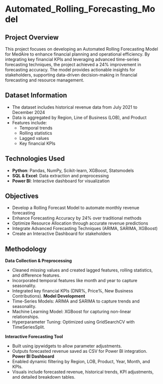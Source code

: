 
# Automated_Rolling_Forecasting_Model

## Project Overview
This project focuses on developing an Automated Rolling Forecasting Model for MedAire to enhance financial planning and operational efficiency. By integrating key financial KPIs and leveraging advanced time-series forecasting techniques, the project achieved a 24% improvement in forecasting accuracy. The model provides actionable insights for stakeholders, supporting data-driven decision-making in financial forecasting and resource management.

## Dataset Information
- The dataset includes historical revenue data from July 2021 to December 2024
- Data is aggregated by Region, Line of Business (LOB), and Product
- Features include:
  - Temporal trends
  - Rolling statistics
  - Lagged values
  - Key financial KPIs

## Technologies Used
- **Python**: Pandas, NumPy, Scikit-learn, XGBoost, Statsmodels
- **SQL & Excel**: Data extraction and preprocessing
- **Power BI**: Interactive dashboard for visualization

## Objectives
- Develop a Rolling Forecast Model to automate monthly revenue forecasting
- Enhance Forecasting Accuracy by 24% over traditional methods
- Optimize Resource Allocation through accurate revenue predictions
- Integrate Advanced Forecasting Techniques (ARIMA, SARIMA, XGBoost)
- Create an Interactive Dashboard for stakeholders
  
## Methodology

**Data Collection & Preprocessing**
- Cleaned missing values and created lagged features, rolling statistics, and difference features.
- Incorporated temporal features like month and year to capture seasonality.
- Integrated key financial KPIs (DNR%, Price%, New Business Contributions).
**Model Development**
- Time-Series Models: ARIMA and SARIMA to capture trends and seasonality.
- Machine Learning Model: XGBoost for capturing non-linear relationships.
- Hyperparameter Tuning: Optimized using GridSearchCV with TimeSeriesSplit.

**Interactive Forecasting Tool**
 - Built using ipywidgets to allow parameter adjustments.
 - Outputs forecasted revenue saved as CSV for Power BI integration.
**Power BI Dashboard**
- Enabled dynamic filtering by Region, LOB, Product, Year, Month, and KPIs.
- Visuals include forecasted revenue, historical trends, KPI adjustments, and detailed breakdown tables.

